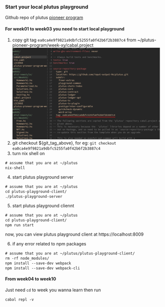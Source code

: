 ### Start your local plutus playground
Github repo of plutus [pioneer program](https://github.com/input-output-hk/plutus-pioneer-program)

#### For week01 to week03 you need to start local playground

1. copy git tag `ea0ca4e9f9821a9dbfc5255fa0f42b6f2b3887c4` from ~/plutus-pioneer-program/week-xy/cabal.project
![](./diagrams/plutus-pioneer-program-git-tag.png)
2. git checkout ${git_tag_above}, for eg:
`git checkout ea0ca4e9f9821a9dbfc5255fa0f42b6f2b3887c4`
3. turn nix shell on
```
# assume that you are at ~/plutus
nix-shell
```
4. start plutus playground server
```
# assume that you are at ~/plutus
cd plutus-playground-client/
./plutus-playground-server
```
5. start plutus playground cliennt
```
# assume that you are at ~/plutus
cd plutus-playground-client/
npm run start
```
now, you can view plutus playground client at https://localhost:8009

6. if any error related to npm packages
```
# assume that you are at ~/plutus/plutus-playground-client/
rm -rf node_modules/
npm install --save-dev webpack
npm install --save-dev webpack-cli
```

#### From  week04 to week10

Just need `cd` to week you wanna learn
then run
```
cabal repl -v
```
